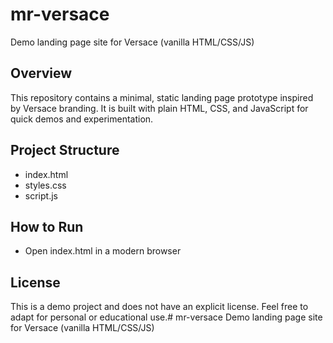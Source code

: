 # mr-versace
Demo landing page site for Versace (vanilla HTML/CSS/JS)

## Overview
This repository contains a minimal, static landing page prototype inspired by Versace branding. It is built with plain HTML, CSS, and JavaScript for quick demos and experimentation.

## Project Structure
- index.html
- styles.css
- script.js

## How to Run
- Open index.html in a modern browser

## License
This is a demo project and does not have an explicit license. Feel free to adapt for personal or educational use.# mr-versace
Demo landing page site for Versace (vanilla HTML/CSS/JS)
